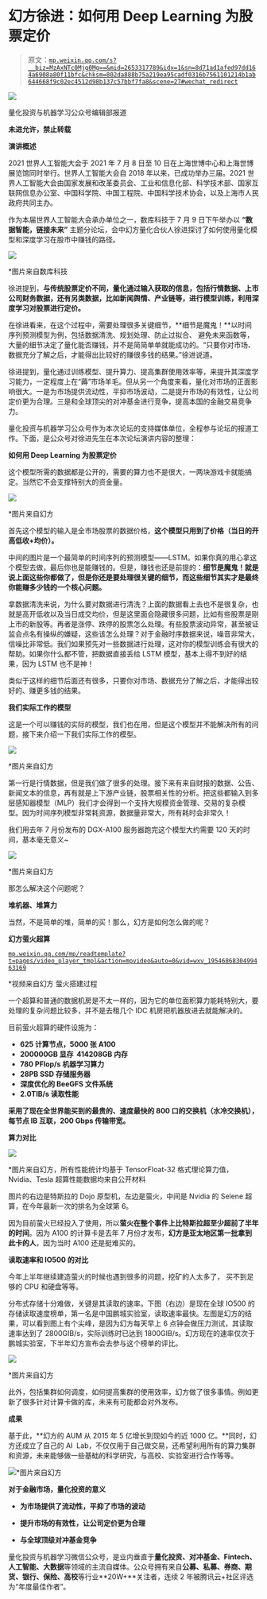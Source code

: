 # 幻方徐进：如何用 Deep Learning 为股票定价

> 原文：[`mp.weixin.qq.com/s?__biz=MzAxNTc0Mjg0Mg==&mid=2653317789&idx=1&sn=8d71ad1afed97dd164a6908a80f11bfc&chksm=802da888b75a219ea95cadf0316b7561101214b1ab644668f9c02ec4512d98b137c57bbf7fa8&scene=27#wechat_redirect`](http://mp.weixin.qq.com/s?__biz=MzAxNTc0Mjg0Mg==&mid=2653317789&idx=1&sn=8d71ad1afed97dd164a6908a80f11bfc&chksm=802da888b75a219ea95cadf0316b7561101214b1ab644668f9c02ec4512d98b137c57bbf7fa8&scene=27#wechat_redirect)

![](img/817c601fc026ccfe2ee840069c1e016b.png)

量化投资与机器学习公众号编辑部报道

**未进允许，禁止转载**

**演讲概述**

2021 世界人工智能大会于 2021 年 7 月 8 日至 10 日在上海世博中心和上海世博展览馆同时举行。世界人工智能大会自 2018 年以来，已成功举办三届。2021 世界人工智能大会由国家发展和改革委员会、工业和信息化部、科学技术部、国家互联网信息办公室、中国科学院、中国工程院、中国科学技术协会，以及上海市人民政府共同主办。

作为本届世界人工智能大会承办单位之一，数库科技于 7 月 9 日下午举办以 **“数据智能，链接未来”** 主题分论坛，会中幻方量化合伙人徐进探讨了如何使用量化模型和深度学习在股市中赚钱的路径。

![](img/b07a46640ce67a79e9af2bf88481cd22.png)

*图片来自数库科技

徐进提到，**与传统股票定价不同，量化通过输入获取的信息，包括行情数据、上市公司财务数据，还有另类数据，比如新闻舆情、产业链等，进行模型训练，利用深度学习对股票进行定价。**

在徐进看来，在这个过程中，需要处理很多关键细节，**细节是魔鬼！**以时间序列预测模型为例，包括数据清洗、规划处理、防止过拟合、 避免未来函数等，大量的细节决定了量化能否赚钱，并不是简简单单就能成功的。“只要你对市场、数据充分了解之后，才能得出比较好的赚很多钱的结果。”徐进说道。

徐进提到，量化通过训练模型、提升算力、提高集群使用效率等，来提升其深度学习能力，一定程度上在“薅”市场羊毛。但从另一个角度来看，量化对市场的正面影响很大。一是为市场提供流动性，平抑市场波动，二是提升市场的有效性，让公司定价更为合理。三是和全球顶尖的对冲基金进行竞争，提高本国的金融交易竞争力。

量化投资与机器学习公众号作为本次论坛的支持媒体单位，全程参与论坛的报道工作。下面，是公众号对徐进先生在本次论坛演讲内容的整理：

**如何用 Deep Learning 为股票定价**

这个模型所需的数据都是公开的，需要的算力也不是很大，一两块游戏卡就能搞定。当然它不会支撑特别大的资金量。

![](img/918119a4fafd4a0dca9f211dbc041c66.png)

*图片来自幻方

首先这个模型的输入是全市场股票的数据价格，**这个模型只用到了价格（当日的开高低收+均价）。**

中间的图片是一个最简单的时间序列的预测模型——LSTM。如果你真的用心拿这个模型去做，最后你也是能赚钱的。但是，赚钱也还是前提的：**细节是魔鬼！**就是说上面这些你都做了，但是你还是要处理很关键的细节，而这些**细节其实才是最终你能赚多少钱的一个核心问题。**

拿数据清洗来说，为什么要对数据进行清洗？上面的数据看上去也不是很复杂，也就是高开低收以及当日成交均价，但是这里面会隐藏很多问题，比如有些股票是刚上市的新股等。再者是涨停、跌停的股票怎么处理。有些股票波动异常，甚至被证监会点名有操纵的嫌疑，这些该怎么处理？对于金融时序数据来说，噪音非常大，信噪比非常低。我们如果预先对一些数据进行处理，这对你的模型训练会有很大的帮助。如果你什么都不管，把数据直接丢给 LSTM 模型，基本上得不到好的结果，因为 LSTM 也不是神！

类似于这样的细节后面还有很多，只要你对市场、数据充分了解之后，才能得出较好的、赚更多钱的结果。

**我们实际工作的模型**

这是一个可以赚钱的实际的模型，我们也在用，但是这个模型并不能解决所有的问题，接下来介绍一下我们实际工作的模型。

![](img/6f1678157eea4c1df935d274178bf5c1.png)

*图片来自幻方

第一行是行情数据，但是我们做了很多的处理。接下来有来自财报的数据、公告、新闻文本的信息，再有就是上下游产业链，股票相关性的分析。把这些都输入到多层感知器模型（MLP）我们才会得到一个支持大规模资金管理、交易的复杂模型。因为时间序列模型非常耗资源，数据量非常大，所有耗时会非常久！

我们用去年 7 月份发布的 DGX-A100 服务器跑完这个模型大约需要 120 天的时间，基本毫无意义~

![](img/78124cb82341739ea753199964d62e72.png)

*图片来自幻方

那怎么解决这个问题呢？

**堆机器、堆算力**

当然，不是简单的堆，简单的买！那么，幻方是如何怎么做的呢？

**幻方萤火超算**

[`mp.weixin.qq.com/mp/readtemplate?t=pages/video_player_tmpl&action=mpvideo&auto=0&vid=wxv_1954686830499463169`](https://mp.weixin.qq.com/mp/readtemplate?t=pages/video_player_tmpl&action=mpvideo&auto=0&vid=wxv_1954686830499463169)

*视频来自幻方 萤火搭建过程

一个超算和普通的数据机房是不太一样的，因为它的单位面积算力能耗特别大，要处理的复杂问题比较多，并不是去租几个 IDC 机房把机器放进去就能解决的。

目前萤火超算的硬件设施为：

*   **625 计算节点，5000 张 A100**
*   **200000GB 显存  414208GB 内存**
*   **780 PFlop/s 机器学习算力**
*   **28PB SSD 存储服务器**
*   **深度优化的 BeeGFS 文件系统**
*   **2.0TIB/s 读取性能**

**采用了现在全世界能买到的最贵的、速度最快的 800 口的交换机（水冷交换机），每节点 IB 互联，200 Gbps 传输带宽。**

**算力对比**

![](img/cacb9dc29f61a13b4a29175855ccbab6.png)

*图片来自幻方，所有性能统计均基于 TensorFloat-32 格式理论算力值，Nvidia、Tesla 超算性能数据均来自公开材料

图片的右边是特斯拉的 Dojo 原型机，左边是萤火，中间是 Nvidia 的 Selene 超算，在今年最新一次的排名为全球第 6。

因为目前萤火已经投入了使用，所以**萤火在整个事件上比特斯拉超至少超前了半年的时间**。因为 A100 的计算卡是去年 7 月份才发布，**幻方是亚太地区第一批拿到此卡的人**，因为当时 A100 还是挺难买的。

**读取速率和 IO500 的对比**

今年上半年继续建造萤火的时候也遇到很多的问题，挖矿的人太多了， 买不到足够的 CPU 和硬盘等等。

分布式存储十分难做，关键是其读取的速率。下图（右边）是现在全球 IO500 的存储读取速度榜单，第一名是中国鹏城实验室，读取速率最快。左图是幻方的结果，可以看到图上有个尖峰，是因为幻方每天早上 6 点钟会做压力测试，其读取速率达到了 2800GIB/s，实际训练时已达到 1800GIB/s。幻方现在的速率仅次于鹏城实验室，下半年幻方宣布会去参与这个榜单的评比。

![](img/8270f17a1e0b5117edd0c09200969b7a.png)

*图片来自幻方

此外，包括集群如何调度，如何提高集群的使用效率，幻方做了很多事情。例如更新了很多针对计算卡做的库，未来有可能都会对外发布。

**成果**

基于此，**幻方的 AUM 从 2015 年 5 亿增长到现如今的近 1000 亿。**同时，幻方还成立了自己的 AI  Lab，不仅仅用于自己做交易，还希望利用所有的算力集群和资源，未来能够做一些基础的科学研究，与高校、实验室进行合作等等。

![](img/92104c175fef6458776919cc9c091bdd.png)*图片来自幻方

**对于金融市场，量化投资的意义**

*   **为市场提供了流动性，平抑了市场的波动**

*   **提升市场的有效性，让公司定价更为合理**

*   **与全球顶级对冲基金竞争**

量化投资与机器学习微信公众号，是业内垂直于**量化投资、对冲基金、Fintech、人工智能、大数据**等领域的主流自媒体。公众号拥有来自**公募、私募、券商、期货、银行、保险、高校**等行业**20W+**关注者，连续 2 年被腾讯云+社区评选为“年度最佳作者”。